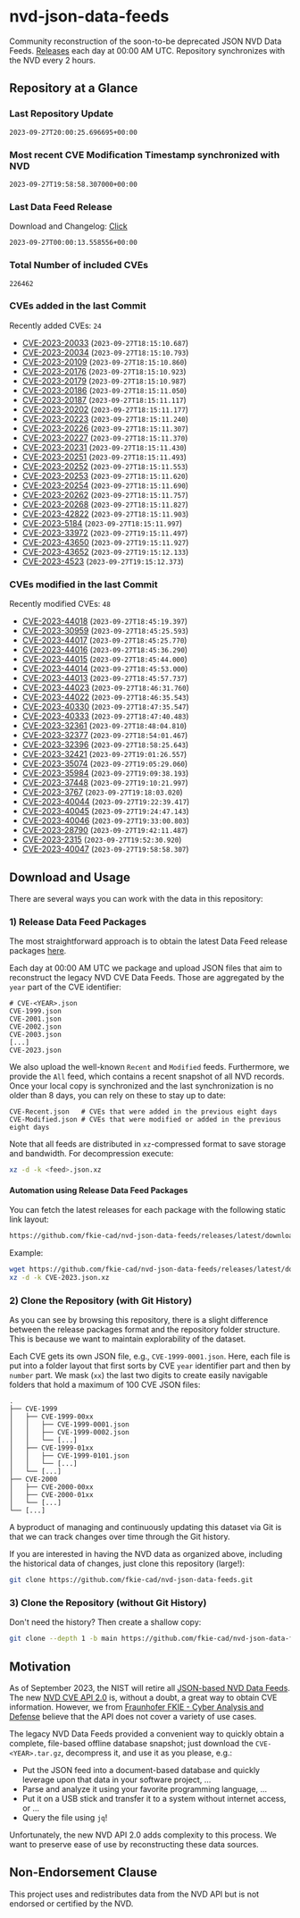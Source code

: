 # nvd-json-data-feeds

Community reconstruction of the soon-to-be deprecated JSON NVD Data Feeds. 
[Releases](https://github.com/fkie-cad/nvd-json-data-feeds/releases/latest) each day at 00:00 AM UTC.
Repository synchronizes with the NVD every 2 hours.

## Repository at a Glance

### Last Repository Update

```plain
2023-09-27T20:00:25.696695+00:00
```

### Most recent CVE Modification Timestamp synchronized with NVD

```plain
2023-09-27T19:58:58.307000+00:00
```

### Last Data Feed Release

Download and Changelog: [Click](https://github.com/fkie-cad/nvd-json-data-feeds/releases/latest)

```plain
2023-09-27T00:00:13.558556+00:00
```

### Total Number of included CVEs

```plain
226462
```

### CVEs added in the last Commit

Recently added CVEs: `24`

* [CVE-2023-20033](CVE-2023/CVE-2023-200xx/CVE-2023-20033.json) (`2023-09-27T18:15:10.687`)
* [CVE-2023-20034](CVE-2023/CVE-2023-200xx/CVE-2023-20034.json) (`2023-09-27T18:15:10.793`)
* [CVE-2023-20109](CVE-2023/CVE-2023-201xx/CVE-2023-20109.json) (`2023-09-27T18:15:10.860`)
* [CVE-2023-20176](CVE-2023/CVE-2023-201xx/CVE-2023-20176.json) (`2023-09-27T18:15:10.923`)
* [CVE-2023-20179](CVE-2023/CVE-2023-201xx/CVE-2023-20179.json) (`2023-09-27T18:15:10.987`)
* [CVE-2023-20186](CVE-2023/CVE-2023-201xx/CVE-2023-20186.json) (`2023-09-27T18:15:11.050`)
* [CVE-2023-20187](CVE-2023/CVE-2023-201xx/CVE-2023-20187.json) (`2023-09-27T18:15:11.117`)
* [CVE-2023-20202](CVE-2023/CVE-2023-202xx/CVE-2023-20202.json) (`2023-09-27T18:15:11.177`)
* [CVE-2023-20223](CVE-2023/CVE-2023-202xx/CVE-2023-20223.json) (`2023-09-27T18:15:11.240`)
* [CVE-2023-20226](CVE-2023/CVE-2023-202xx/CVE-2023-20226.json) (`2023-09-27T18:15:11.307`)
* [CVE-2023-20227](CVE-2023/CVE-2023-202xx/CVE-2023-20227.json) (`2023-09-27T18:15:11.370`)
* [CVE-2023-20231](CVE-2023/CVE-2023-202xx/CVE-2023-20231.json) (`2023-09-27T18:15:11.430`)
* [CVE-2023-20251](CVE-2023/CVE-2023-202xx/CVE-2023-20251.json) (`2023-09-27T18:15:11.493`)
* [CVE-2023-20252](CVE-2023/CVE-2023-202xx/CVE-2023-20252.json) (`2023-09-27T18:15:11.553`)
* [CVE-2023-20253](CVE-2023/CVE-2023-202xx/CVE-2023-20253.json) (`2023-09-27T18:15:11.620`)
* [CVE-2023-20254](CVE-2023/CVE-2023-202xx/CVE-2023-20254.json) (`2023-09-27T18:15:11.690`)
* [CVE-2023-20262](CVE-2023/CVE-2023-202xx/CVE-2023-20262.json) (`2023-09-27T18:15:11.757`)
* [CVE-2023-20268](CVE-2023/CVE-2023-202xx/CVE-2023-20268.json) (`2023-09-27T18:15:11.827`)
* [CVE-2023-42822](CVE-2023/CVE-2023-428xx/CVE-2023-42822.json) (`2023-09-27T18:15:11.903`)
* [CVE-2023-5184](CVE-2023/CVE-2023-51xx/CVE-2023-5184.json) (`2023-09-27T18:15:11.997`)
* [CVE-2023-33972](CVE-2023/CVE-2023-339xx/CVE-2023-33972.json) (`2023-09-27T19:15:11.497`)
* [CVE-2023-43650](CVE-2023/CVE-2023-436xx/CVE-2023-43650.json) (`2023-09-27T19:15:11.927`)
* [CVE-2023-43652](CVE-2023/CVE-2023-436xx/CVE-2023-43652.json) (`2023-09-27T19:15:12.133`)
* [CVE-2023-4523](CVE-2023/CVE-2023-45xx/CVE-2023-4523.json) (`2023-09-27T19:15:12.373`)


### CVEs modified in the last Commit

Recently modified CVEs: `48`

* [CVE-2023-44018](CVE-2023/CVE-2023-440xx/CVE-2023-44018.json) (`2023-09-27T18:45:19.397`)
* [CVE-2023-30959](CVE-2023/CVE-2023-309xx/CVE-2023-30959.json) (`2023-09-27T18:45:25.593`)
* [CVE-2023-44017](CVE-2023/CVE-2023-440xx/CVE-2023-44017.json) (`2023-09-27T18:45:25.770`)
* [CVE-2023-44016](CVE-2023/CVE-2023-440xx/CVE-2023-44016.json) (`2023-09-27T18:45:36.290`)
* [CVE-2023-44015](CVE-2023/CVE-2023-440xx/CVE-2023-44015.json) (`2023-09-27T18:45:44.000`)
* [CVE-2023-44014](CVE-2023/CVE-2023-440xx/CVE-2023-44014.json) (`2023-09-27T18:45:53.000`)
* [CVE-2023-44013](CVE-2023/CVE-2023-440xx/CVE-2023-44013.json) (`2023-09-27T18:45:57.737`)
* [CVE-2023-44023](CVE-2023/CVE-2023-440xx/CVE-2023-44023.json) (`2023-09-27T18:46:31.760`)
* [CVE-2023-44022](CVE-2023/CVE-2023-440xx/CVE-2023-44022.json) (`2023-09-27T18:46:35.543`)
* [CVE-2023-40330](CVE-2023/CVE-2023-403xx/CVE-2023-40330.json) (`2023-09-27T18:47:35.547`)
* [CVE-2023-40333](CVE-2023/CVE-2023-403xx/CVE-2023-40333.json) (`2023-09-27T18:47:40.483`)
* [CVE-2023-32361](CVE-2023/CVE-2023-323xx/CVE-2023-32361.json) (`2023-09-27T18:48:04.810`)
* [CVE-2023-32377](CVE-2023/CVE-2023-323xx/CVE-2023-32377.json) (`2023-09-27T18:54:01.467`)
* [CVE-2023-32396](CVE-2023/CVE-2023-323xx/CVE-2023-32396.json) (`2023-09-27T18:58:25.643`)
* [CVE-2023-32421](CVE-2023/CVE-2023-324xx/CVE-2023-32421.json) (`2023-09-27T19:01:26.557`)
* [CVE-2023-35074](CVE-2023/CVE-2023-350xx/CVE-2023-35074.json) (`2023-09-27T19:05:29.060`)
* [CVE-2023-35984](CVE-2023/CVE-2023-359xx/CVE-2023-35984.json) (`2023-09-27T19:09:38.193`)
* [CVE-2023-37448](CVE-2023/CVE-2023-374xx/CVE-2023-37448.json) (`2023-09-27T19:10:21.997`)
* [CVE-2023-3767](CVE-2023/CVE-2023-37xx/CVE-2023-3767.json) (`2023-09-27T19:18:03.020`)
* [CVE-2023-40044](CVE-2023/CVE-2023-400xx/CVE-2023-40044.json) (`2023-09-27T19:22:39.417`)
* [CVE-2023-40045](CVE-2023/CVE-2023-400xx/CVE-2023-40045.json) (`2023-09-27T19:24:47.143`)
* [CVE-2023-40046](CVE-2023/CVE-2023-400xx/CVE-2023-40046.json) (`2023-09-27T19:33:00.803`)
* [CVE-2023-28790](CVE-2023/CVE-2023-287xx/CVE-2023-28790.json) (`2023-09-27T19:42:11.487`)
* [CVE-2023-2315](CVE-2023/CVE-2023-23xx/CVE-2023-2315.json) (`2023-09-27T19:52:30.920`)
* [CVE-2023-40047](CVE-2023/CVE-2023-400xx/CVE-2023-40047.json) (`2023-09-27T19:58:58.307`)


## Download and Usage

There are several ways you can work with the data in this repository:

### 1) Release Data Feed Packages

The most straightforward approach is to obtain the latest Data Feed release packages [here](https://github.com/fkie-cad/nvd-json-data-feeds/releases/latest).

Each day at 00:00 AM UTC we package and upload JSON files that aim to reconstruct the legacy NVD CVE Data Feeds.
Those are aggregated by the `year` part of the CVE identifier:

```
# CVE-<YEAR>.json
CVE-1999.json
CVE-2001.json
CVE-2002.json
CVE-2003.json
[...]
CVE-2023.json
```

We also upload the well-known `Recent` and `Modified` feeds.
Furthermore, we provide the `All` feed, which contains a recent snapshot of all NVD records.
Once your local copy is synchronized and the last synchronization is no older than 8 days, you can rely on these to stay up to date:

```plain
CVE-Recent.json   # CVEs that were added in the previous eight days
CVE-Modified.json # CVEs that were modified or added in the previous eight days
```

Note that all feeds are distributed in `xz`-compressed format to save storage and bandwidth.
For decompression execute:

```sh
xz -d -k <feed>.json.xz
```


#### Automation using Release Data Feed Packages

You can fetch the latest releases for each package with the following static link layout:

```sh
https://github.com/fkie-cad/nvd-json-data-feeds/releases/latest/download/CVE-<YEAR>.json.xz
```

Example:

```sh
wget https://github.com/fkie-cad/nvd-json-data-feeds/releases/latest/download/CVE-2023.json.xz
xz -d -k CVE-2023.json.xz
```

### 2) Clone the Repository (with Git History)

As you can see by browsing this repository, there is a slight difference between the release packages format and the repository folder structure.
This is because we want to maintain explorability of the dataset.

Each CVE gets its own JSON file, e.g., `CVE-1999-0001.json`.
Here, each file is put into a folder layout that first sorts by CVE `year` identifier part and then by `number` part.
We mask (`xx`) the last two digits to create easily navigable folders that hold a maximum of 100 CVE JSON files:

```plain
.
├── CVE-1999
│   ├── CVE-1999-00xx
│   │   ├── CVE-1999-0001.json
│   │   ├── CVE-1999-0002.json
│   │   └── [...]
│   ├── CVE-1999-01xx
│   │   ├── CVE-1999-0101.json
│   │   └── [...]
│   └── [...]
├── CVE-2000
│   ├── CVE-2000-00xx
│   ├── CVE-2000-01xx
│   └── [...]
└── [...]
```

A byproduct of managing and continuously updating this dataset via Git is that we can track changes over time through the Git history.

If you are interested in having the NVD data as organized above, including the historical data of changes, just clone this repository (large!):

```sh
git clone https://github.com/fkie-cad/nvd-json-data-feeds.git
```

### 3) Clone the Repository (without Git History)

Don't need the history? Then create a shallow copy:

```sh
git clone --depth 1 -b main https://github.com/fkie-cad/nvd-json-data-feeds.git
```

## Motivation

As of September 2023, the NIST will retire all [JSON-based NVD Data Feeds](https://nvd.nist.gov/vuln/data-feeds#divRetirementBanner-1).
The new [NVD CVE API 2.0](https://nvd.nist.gov/developers/vulnerabilities) is, without a doubt, a great way to obtain CVE information.
However, we from [Fraunhofer FKIE - Cyber Analysis and Defense](https://www.fkie.fraunhofer.de/en/departments/cad.html) believe that the API does not cover a variety of use cases.

The legacy NVD Data Feeds provided a convenient way to quickly obtain a complete, file-based offline database snapshot; just download the `CVE-<YEAR>.tar.gz`, decompress it, and use it as you please, e.g.:

* Put the JSON feed into a document-based database and quickly leverage upon that data in your software project, ...
* Parse and analyze it using your favorite programming language, ...
* Put it on a USB stick and transfer it to a system without internet access, or ...
* Query the file using `jq`!

Unfortunately, the new NVD API 2.0 adds complexity to this process.
We want to preserve ease of use by reconstructing these data sources.

## Non-Endorsement Clause

This project uses and redistributes data from the NVD API but is not endorsed or certified by the NVD.